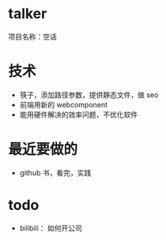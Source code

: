 # talker
项目名称：空话

# 技术
+ 筷子，添加路径参数，提供静态文件，做 seo
+ 前端用新的 webcomponent
+ 能用硬件解决的效率问题，不优化软件

# 最近要做的
+ github 书，看完，实践

# todo
+ bilibili： 如何开公司
